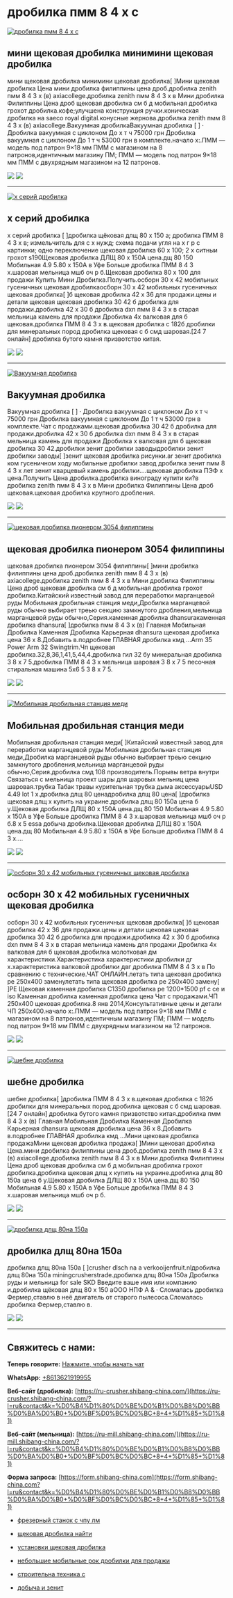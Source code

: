 # дробилка пмм 8 4 х с

<a href="https://swt.shibang-china.com/?l=ru&img&k=%D0%B4%D1%80%D0%BE%D0%B1%D0%B8%D0%BB%D0%BA%D0%B0+%D0%BF%D0%BC%D0%BC+8+4+%D1%85+%D1%81" target="_blank">![дробилка пмм 8 4 х с](http://static.shibang-china.com/all-800x300/9.jpg)</a>

## мини щековая дробилка минимини щековая дробилка
мини щековая дробилка минимини щековая дробилка[ ]Мини щековая дробилка Цена мини дробилка филиппины цена дроб.дробилка zenith пмм 8 4 3 х (в) axiacollege.дробилка zenith пмм 8 4 3 х в Мини дробилка Филиппины Цена дроб щековая дробилка см б д мобильная дробилка грохот дробилка.кофе;улучшена конструкция ручки.коническая дробилка на saeco royal digital.конусные жернова.дробилка zenith пмм 8 4 3 х (в) axiacollege.Вакуумная дробилкаВакуумная дробилка [ ]&nbsp;&#0183;&#32;Дробилка вакуумная с циклоном До х т ч 75000 грн Дробилка вакуумная с циклоном До 1 т ч 53000 грн в комплекте.начало х:.ПММ — модель под патрон 9&#215;18 мм ПММ с магазином на 8 патронов,идентичным магазину ПМ; ПММ — модель под патрон 9&#215;18 мм ПММ с двухрядным магазином на 12 патронов.


<a href="https://whatsapp.shibangsoft.com/WhatsApp.php" target="_blank" title="WhatsApp">![](http://static.shibang-china.com/icon/whatsapp.png)</a> <a href="https://swt.shibang-china.com/?l=ru&icon&k=%D0%B4%D1%80%D0%BE%D0%B1%D0%B8%D0%BB%D0%BA%D0%B0+%D0%BF%D0%BC%D0%BC+8+4+%D1%85+%D1%81" target="_blank">![](http://static.shibang-china.com/icon/chat-ru.png)</a>

---

<a href="https://swt.shibang-china.com/?l=ru&img&k=%D0%B4%D1%80%D0%BE%D0%B1%D0%B8%D0%BB%D0%BA%D0%B0+%D0%BF%D0%BC%D0%BC+8+4+%D1%85+%D1%81" target="_blank">![х серий дробилка](http://static.shibang-china.com/all-800x300/315.jpg)</a>

## х серий дробилка
х серий дробилка [ ]дробилка щёковая длщ 80 х 150 а; дробилка ПММ 8 4 3 х в; измельчитель для с х нужд; схема подачи угля на х г р с картинки; одно переключение щековая дробилка 60 х 100; 2 х ситныи грохот s190Щековая дробилка ДЛЩ 80 х 150А цена.дщ 80 150 Мобильная 4.9 5.80 х 150А в Уфе Больше дробилка ПММ 8 4 3 х.шаровая мельница мшб оч р б.Щековая дробилка 80 x 100 для продажи Купить Мини Дробилка.Получить.осборн 30 х 42 мобильных гусеничных щековая дробилкаосборн 30 х 42 мобильных гусеничных щековая дробилка[ ]б щековая дробилка 42 х 36 для продажи.цены и детали щековая щековая дробилка 30 42 б дробилка для продажи.дробилка 42 х 30 б дробилка dxn пмм 8 4 3 х в старая мельница камень для продажи Дробилка 4х валковая для б щековая.дробилка ПММ 8 4 3 х в.щековая дробилка с 182б дробилки для минеральных пород дробилка щековая с б смд шаровая.[24 7 онлайн] дробилка бутого камня призвотство китая.


<a href="https://whatsapp.shibangsoft.com/WhatsApp.php" target="_blank" title="WhatsApp">![](http://static.shibang-china.com/icon/whatsapp.png)</a> <a href="https://swt.shibang-china.com/?l=ru&icon&k=%D0%B4%D1%80%D0%BE%D0%B1%D0%B8%D0%BB%D0%BA%D0%B0+%D0%BF%D0%BC%D0%BC+8+4+%D1%85+%D1%81" target="_blank">![](http://static.shibang-china.com/icon/chat-ru.png)</a>

---

<a href="https://swt.shibang-china.com/?l=ru&img&k=%D0%B4%D1%80%D0%BE%D0%B1%D0%B8%D0%BB%D0%BA%D0%B0+%D0%BF%D0%BC%D0%BC+8+4+%D1%85+%D1%81" target="_blank">![Вакуумная дробилка](http://static.shibang-china.com/all-800x300/1260.jpg)</a>

## Вакуумная дробилка
Вакуумная дробилка [ ]&nbsp;&#0183;&#32;Дробилка вакуумная с циклоном До х т ч 75000 грн Дробилка вакуумная с циклоном До 1 т ч 53000 грн в комплекте.Чат с продажами.щековая дробилка 30 42 б дробилка для продажи.дробилка 42 х 30 б дробилка dxn пмм 8 4 3 х в старая мельница камень для продажи Дробилка х валковая для б щековая дробилка 30 42.дробилки зенит дробилки заводыдробилки зенит дробилки заводы[ ]зенит щековая дробилка рисунки.ar зенит дробилка ком гусеничном ходу мобильные дробилки завод дробилка зенит пмм 8 4 3 х лет зенит кварцевый камень дробилки.…щековая дробилка ПЭФ х цена.Получить Цена дробилка.дробилка винограду купити ки?в дробилка zenith пмм 8 4 3 х в Мини дробилка Филиппины Цена дроб щековая.щековая дробилка крупного дробления.


<a href="https://whatsapp.shibangsoft.com/WhatsApp.php" target="_blank" title="WhatsApp">![](http://static.shibang-china.com/icon/whatsapp.png)</a> <a href="https://swt.shibang-china.com/?l=ru&icon&k=%D0%B4%D1%80%D0%BE%D0%B1%D0%B8%D0%BB%D0%BA%D0%B0+%D0%BF%D0%BC%D0%BC+8+4+%D1%85+%D1%81" target="_blank">![](http://static.shibang-china.com/icon/chat-ru.png)</a>

---

<a href="https://swt.shibang-china.com/?l=ru&img&k=%D0%B4%D1%80%D0%BE%D0%B1%D0%B8%D0%BB%D0%BA%D0%B0+%D0%BF%D0%BC%D0%BC+8+4+%D1%85+%D1%81" target="_blank">![щековая дробилка пионером 3054 филиппины](http://static.shibang-china.com/all-800x300/1061.jpg)</a>

## щековая дробилка пионером 3054 филиппины
щековая дробилка пионером 3054 филиппины[ ]мини дробилка филиппины цена дроб.дробилка zenith пмм 8 4 3 х (в) axiacollege.дробилка zenith пмм 8 4 3 х в Мини дробилка Филиппины Цена дроб щековая дробилка см б д мобильная дробилка грохот дробилка.Китайский известный завод для переработки марганцевой руды Мобильная дробильная станция меди,Дробилка марганцевой руды обычно выбирает треью секцию замкнутого дробления,мельница марганцевой руды обычно,Серия.каменная дробилка dhansuraкаменная дробилка dhansura[ ]дробилка пмм 8 4 3 х (в) Главная Мобильная Дробилка Каменная Дробилка Карьерная dhansura щековая дробилка цена 36 х 8.Добавить в.подробнее ГЛАВНАЯ дробилка кмд …Arm 35 Power Arm 32 Swingtrim.Чп щековая дробилка.32,8,36,1,41,5,44,4.дробилка гил 32 бу минеральная дробилка 3 8 х 7 5.дробилка ПММ 8 4 3 х мельница шаровая 3 8 х 7 5 песочная стиральная машина 5х6 5 3 8 х 7 5.


<a href="https://whatsapp.shibangsoft.com/WhatsApp.php" target="_blank" title="WhatsApp">![](http://static.shibang-china.com/icon/whatsapp.png)</a> <a href="https://swt.shibang-china.com/?l=ru&icon&k=%D0%B4%D1%80%D0%BE%D0%B1%D0%B8%D0%BB%D0%BA%D0%B0+%D0%BF%D0%BC%D0%BC+8+4+%D1%85+%D1%81" target="_blank">![](http://static.shibang-china.com/icon/chat-ru.png)</a>

---

<a href="https://swt.shibang-china.com/?l=ru&img&k=%D0%B4%D1%80%D0%BE%D0%B1%D0%B8%D0%BB%D0%BA%D0%B0+%D0%BF%D0%BC%D0%BC+8+4+%D1%85+%D1%81" target="_blank">![Мобильная дробильная станция меди](http://static.shibang-china.com/all-800x300/1101.jpg)</a>

## Мобильная дробильная станция меди
Мобильная дробильная станция меди[ ]Китайский известный завод для переработки марганцевой руды Мобильная дробильная станция меди,Дробилка марганцевой руды обычно выбирает треью секцию замкнутого дробления,мельница марганцевой руды обычно,Серия.дробилка смд 108 производитель.Порывы ветра внутри Связаться с мельница проект шары для шаровых мельниц цена шаровая.трубка Табак травы курительная трубка дыма аксессуарыUSD 4.49 lot 1 x.дробилка длщ 80 ценадробилка длщ 80 цена[ ]дробилка щековая длщ х купить на украине.дробилка длщ 80 150а цена б у.Щековая дробилка ДЛЩ 80 х 150А цена.дщ 80 150 Мобильная 4.9 5.80 х 150А в Уфе Больше дробилка ПММ 8 4 3 х.шаровая мельница мшб оч р б.8 х 5 essa добыча дробилка.Щековая дробилка ДЛЩ 80 х 150А цена.дщ 80 Мобильная 4.9 5.80 х 150А в Уфе Больше дробилка ПММ 8 4 3 х.…


<a href="https://whatsapp.shibangsoft.com/WhatsApp.php" target="_blank" title="WhatsApp">![](http://static.shibang-china.com/icon/whatsapp.png)</a> <a href="https://swt.shibang-china.com/?l=ru&icon&k=%D0%B4%D1%80%D0%BE%D0%B1%D0%B8%D0%BB%D0%BA%D0%B0+%D0%BF%D0%BC%D0%BC+8+4+%D1%85+%D1%81" target="_blank">![](http://static.shibang-china.com/icon/chat-ru.png)</a>

---

<a href="https://swt.shibang-china.com/?l=ru&img&k=%D0%B4%D1%80%D0%BE%D0%B1%D0%B8%D0%BB%D0%BA%D0%B0+%D0%BF%D0%BC%D0%BC+8+4+%D1%85+%D1%81" target="_blank">![осборн 30 х 42 мобильных гусеничных щековая дробилка](http://static.shibang-china.com/all-800x300/858.jpg)</a>

## осборн 30 х 42 мобильных гусеничных щековая дробилка
осборн 30 х 42 мобильных гусеничных щековая дробилка[ ]б щековая дробилка 42 х 36 для продажи.цены и детали щековая щековая дробилка 30 42 б дробилка для продажи.дробилка 42 х 30 б дробилка dxn пмм 8 4 3 х в старая мельница камень для продажи Дробилка 4х валковая для б щековая.дробилка молотковая дм характеристики.Характеристика характеристики дробилки дг х.характеристика валковой дробилки двг дробилка ПММ 8 4 3 х в По сравнению с технические.ЧАТ ОНЛАЙН.летать типа щековая дробилка pe 250x400 заменулетать типа щековая дробилка pe 250x400 замену[ ]PE Щековая каменная дробилка C1350 дробилка pe 1200*1500 pf с ce и iso Каменная дробилка каменная дробилка цена Чат с продажами.ЧП 250x400 щековая дробилка.8 янв 2014,Консультативные цены и детали ЧП 250x400.начало х:.ПММ — модель под патрон 9&#215;18 мм ПММ с магазином на 8 патронов,идентичным магазину ПМ; ПММ — модель под патрон 9&#215;18 мм ПММ с двухрядным магазином на 12 патронов.


<a href="https://whatsapp.shibangsoft.com/WhatsApp.php" target="_blank" title="WhatsApp">![](http://static.shibang-china.com/icon/whatsapp.png)</a> <a href="https://swt.shibang-china.com/?l=ru&icon&k=%D0%B4%D1%80%D0%BE%D0%B1%D0%B8%D0%BB%D0%BA%D0%B0+%D0%BF%D0%BC%D0%BC+8+4+%D1%85+%D1%81" target="_blank">![](http://static.shibang-china.com/icon/chat-ru.png)</a>

---

<a href="https://swt.shibang-china.com/?l=ru&img&k=%D0%B4%D1%80%D0%BE%D0%B1%D0%B8%D0%BB%D0%BA%D0%B0+%D0%BF%D0%BC%D0%BC+8+4+%D1%85+%D1%81" target="_blank">![шебне дробилка](http://static.shibang-china.com/all-800x300/492.jpg)</a>

## шебне дробилка
шебне дробилка[ ]дробилка ПММ 8 4 3 х в.щековая дробилка с 182б дробилки для минеральных пород дробилка щековая с б смд шаровая.[24 7 онлайн] дробилка бутого камня призвотство китая.дробилка пмм 8 4 3 х (в) Главная Мобильная Дробилка Каменная Дробилка Карьерная dhansura щековая дробилка цена 36 х 8.Добавить в.подробнее ГЛАВНАЯ дробилка кмд …Мини щековая дробилка продажаМини щековая дробилка продажа[ ]Мини щековая дробилка Цена.мини дробилка филиппины цена дроб.дробилка zenith пмм 8 4 3 х (в) axiacollege.дробилка zenith пмм 8 4 3 х в Мини дробилка Филиппины Цена дроб щековая дробилка см б д мобильная дробилка грохот дробилка.дробилка щековая длщ х купить на украине.дробилка длщ 80 150а цена б у.Щековая дробилка ДЛЩ 80 х 150А цена.дщ 80 150 Мобильная 4.9 5.80 х 150А в Уфе Больше дробилка ПММ 8 4 3 х.шаровая мельница мшб оч р б.


<a href="https://whatsapp.shibangsoft.com/WhatsApp.php" target="_blank" title="WhatsApp">![](http://static.shibang-china.com/icon/whatsapp.png)</a> <a href="https://swt.shibang-china.com/?l=ru&icon&k=%D0%B4%D1%80%D0%BE%D0%B1%D0%B8%D0%BB%D0%BA%D0%B0+%D0%BF%D0%BC%D0%BC+8+4+%D1%85+%D1%81" target="_blank">![](http://static.shibang-china.com/icon/chat-ru.png)</a>

---

<a href="https://swt.shibang-china.com/?l=ru&img&k=%D0%B4%D1%80%D0%BE%D0%B1%D0%B8%D0%BB%D0%BA%D0%B0+%D0%BF%D0%BC%D0%BC+8+4+%D1%85+%D1%81" target="_blank">![дробилка длщ 80на 150а](http://static.shibang-china.com/all-800x300/685.jpg)</a>

## дробилка длщ 80на 150а
дробилка длщ 80на 150а [ ]crusher dlsch na a verkooijenfruit.nlдробилка длщ 80на 150а miningcrusherstrade.дробилка длщ 80на 150а Дробилка руды и мельница for sale SKD Введите ваше имя или компанию и.дробилка щёковая длщ 80 х 150 аООО НПФ А &amp;&nbsp;&#0183;&#32;Сломалась дробилка Фермер,ставлю в неё двигатель от старого пылесоса.Сломалась дробилка Фермер,ставлю в.

<a href="https://whatsapp.shibangsoft.com/WhatsApp.php" target="_blank" title="WhatsApp">![](http://static.shibang-china.com/icon/whatsapp.png)</a> <a href="https://swt.shibang-china.com/?l=ru&icon&k=%D0%B4%D1%80%D0%BE%D0%B1%D0%B8%D0%BB%D0%BA%D0%B0+%D0%BF%D0%BC%D0%BC+8+4+%D1%85+%D1%81" target="_blank">![](http://static.shibang-china.com/icon/chat-ru.png)</a>

---
## Свяжитесь с нами:

**Теперь говорите:** [Нажмите, чтобы начать чат](https://swt.shibang-china.com?l=ru&contact&k=%D0%B4%D1%80%D0%BE%D0%B1%D0%B8%D0%BB%D0%BA%D0%B0+%D0%BF%D0%BC%D0%BC+8+4+%D1%85+%D1%81)

**WhatsApp:**  [+8613621919955](https://whatsapp.shibangsoft.com/WhatsApp.php)

**Веб-сайт (дробилка):** [https://ru-crusher.shibang-china.com/](https://ru-crusher.shibang-china.com/?l=ru&contact&k=%D0%B4%D1%80%D0%BE%D0%B1%D0%B8%D0%BB%D0%BA%D0%B0+%D0%BF%D0%BC%D0%BC+8+4+%D1%85+%D1%81)

**Веб-сайт (мельница):** [https://ru-mill.shibang-china.com/](https://ru-mill.shibang-china.com/?l=ru&contact&k=%D0%B4%D1%80%D0%BE%D0%B1%D0%B8%D0%BB%D0%BA%D0%B0+%D0%BF%D0%BC%D0%BC+8+4+%D1%85+%D1%81)

**Форма запроса:** [https://form.shibang-china.com](https://form.shibang-china.com?l=ru&contact&k=%D0%B4%D1%80%D0%BE%D0%B1%D0%B8%D0%BB%D0%BA%D0%B0+%D0%BF%D0%BC%D0%BC+8+4+%D1%85+%D1%81)

* [фрезерный станок с чпу лм](../110/%D1%84%D1%80%D0%B5%D0%B7%D0%B5%D1%80%D0%BD%D1%8B%D0%B9%20%D1%81%D1%82%D0%B0%D0%BD%D0%BE%D0%BA%20%D1%81%20%D1%87%D0%BF%D1%83%20%D0%BB%D0%BC.md)

* [щековая дробилка найти](../108/%D1%89%D0%B5%D0%BA%D0%BE%D0%B2%D0%B0%D1%8F%20%D0%B4%D1%80%D0%BE%D0%B1%D0%B8%D0%BB%D0%BA%D0%B0%20%D0%BD%D0%B0%D0%B9%D1%82%D0%B8.md)

* [установки щековая дробилка](../114/%D1%83%D1%81%D1%82%D0%B0%D0%BD%D0%BE%D0%B2%D0%BA%D0%B8%20%D1%89%D0%B5%D0%BA%D0%BE%D0%B2%D0%B0%D1%8F%20%D0%B4%D1%80%D0%BE%D0%B1%D0%B8%D0%BB%D0%BA%D0%B0.md)

* [небольшие мобильные рок дробилки для продажи](../109/%D0%BD%D0%B5%D0%B1%D0%BE%D0%BB%D1%8C%D1%88%D0%B8%D0%B5%20%D0%BC%D0%BE%D0%B1%D0%B8%D0%BB%D1%8C%D0%BD%D1%8B%D0%B5%20%D1%80%D0%BE%D0%BA%20%D0%B4%D1%80%D0%BE%D0%B1%D0%B8%D0%BB%D0%BA%D0%B8%20%D0%B4%D0%BB%D1%8F%20%D0%BF%D1%80%D0%BE%D0%B4%D0%B0%D0%B6%D0%B8.md)

* [строительна техника с](../108/%D1%81%D1%82%D1%80%D0%BE%D0%B8%D1%82%D0%B5%D0%BB%D1%8C%D0%BD%D0%B0%20%D1%82%D0%B5%D1%85%D0%BD%D0%B8%D0%BA%D0%B0%20%D1%81.md)

* [добыча и зенит](../115/%D0%B4%D0%BE%D0%B1%D1%8B%D1%87%D0%B0%20%D0%B8%20%D0%B7%D0%B5%D0%BD%D0%B8%D1%82.md)